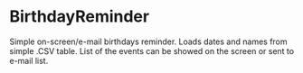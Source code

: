# BirthdayReminder
Simple on-screen/e-mail birthdays reminder.
Loads dates and names from simple .CSV table.
List of the events can be showed on the screen or sent to e-mail list.
